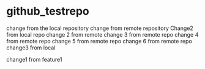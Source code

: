 # github_testrepo

change from the local repository
change from remote repository
Change2 from local repo
change 2 from remote
change 3 from remote repo
change 4 from remote repo
change 5 from remote repo
change 6 from remote repo
change3 from local

change1 from feature1
